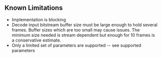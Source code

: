 ## Known Limitations

 * Implementation is blocking
 * Decode input bitstream buffer size must be large enough to hold several 
frames.  Buffer sizes which are too small may cause issues. The minimum size 
needed is stream dependent but enough for 10 frames is a conservative estimate. 
 * Only a limited set of parameters are supported -- see supported parameters 
